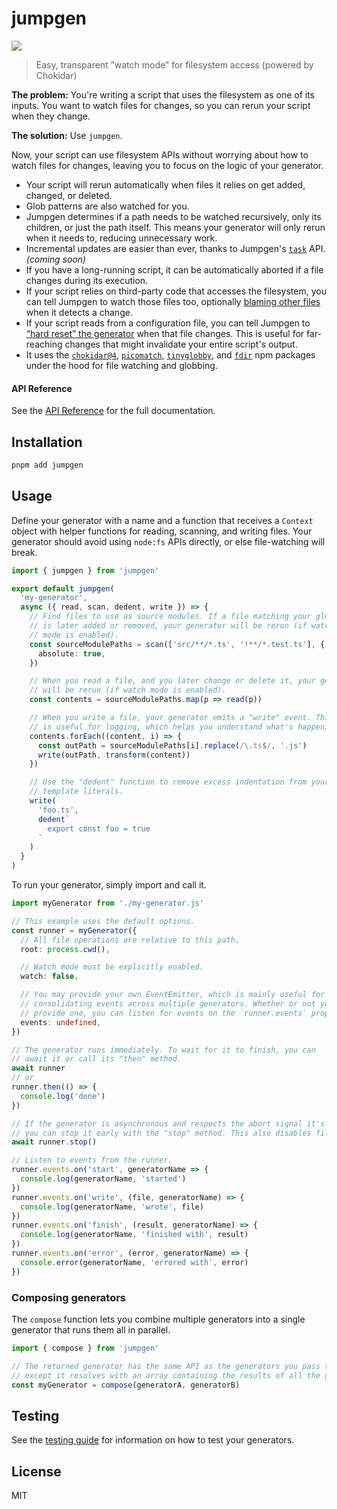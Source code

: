 # jumpgen

![](https://img.shields.io/npm/l/jumpgen)

> Easy, transparent ”watch mode” for filesystem access (powered by Chokidar)

**The problem:** You're writing a script that uses the filesystem as one of its inputs. You want to watch files for changes, so you can rerun your script when they change.

**The solution:** Use `jumpgen`.

Now, your script can use filesystem APIs without worrying about how to watch files for changes, leaving you to focus on the logic of your generator.

- Your script will rerun automatically when files it relies on get added, changed, or deleted.
- Glob patterns are also watched for you.
- Jumpgen determines if a path needs to be watched recursively, only its children, or just the path itself. This means your generator will only rerun when it needs to, reducing unnecessary work.
- Incremental updates are easier than ever, thanks to Jumpgen's [`task`](https://github.com/alloc/jumpgen/issues/5) API. _(coming soon)_
- If you have a long-running script, it can be automatically aborted if a file changes during its execution.
- If your script relies on third-party code that accesses the filesystem, you can tell Jumpgen to watch those files too, optionally [blaming other files](./docs/advanced.md#blamed-files) when it detects a change.
- If your script reads from a configuration file, you can tell Jumpgen to [“hard reset” the generator](./docs/advanced.md#critical-files) when that file changes. This is useful for far-reaching changes that might invalidate your entire script's output.
- It uses the [`chokidar@4`](https://github.com/paulmillr/chokidar), [`picomatch`](https://github.com/micromatch/picomatch), [`tinyglobby`](https://github.com/SuperchupuDev/tinyglobby), and [`fdir`](https://github.com/thecodrr/fdir) npm packages under the hood for file watching and globbing.

#### API Reference

See the [API Reference](./docs/api.md) for the full documentation.

## Installation

```bash
pnpm add jumpgen
```

## Usage

Define your generator with a name and a function that receives a `Context` object with helper functions for reading, scanning, and writing files. Your generator should avoid using `node:fs` APIs directly, or else file-watching will break.

```ts
import { jumpgen } from 'jumpgen'

export default jumpgen(
  'my-generator',
  async ({ read, scan, dedent, write }) => {
    // Find files to use as source modules. If a file matching your globs
    // is later added or removed, your generator will be rerun (if watch
    // mode is enabled).
    const sourceModulePaths = scan(['src/**/*.ts', '!**/*.test.ts'], {
      absolute: true,
    })

    // When you read a file, and you later change or delete it, your generator
    // will be rerun (if watch mode is enabled).
    const contents = sourceModulePaths.map(p => read(p))

    // When you write a file, your generator emits a "write" event. This
    // is useful for logging, which helps you understand what's happening.
    contents.forEach((content, i) => {
      const outPath = sourceModulePaths[i].replace(/\.ts$/, '.js')
      write(outPath, transform(content))
    })

    // Use the "dedent" function to remove excess indentation from your
    // template literals.
    write(
      'foo.ts',
      dedent`
        export const foo = true
      `
    )
  }
)
```

To run your generator, simply import and call it.

```ts
import myGenerator from './my-generator.js'

// This example uses the default options.
const runner = myGenerator({
  // All file operations are relative to this path.
  root: process.cwd(),

  // Watch mode must be explicitly enabled.
  watch: false,

  // You may provide your own EventEmitter, which is mainly useful for
  // consolidating events across multiple generators. Whether or not you
  // provide one, you can listen for events on the `runner.events` property.
  events: undefined,
})

// The generator runs immediately. To wait for it to finish, you can
// await it or call its "then" method.
await runner
// or
runner.then(() => {
  console.log('done')
})

// If the generator is asynchronous and respects the abort signal it's given,
// you can stop it early with the "stop" method. This also disables file watching.
await runner.stop()

// Listen to events from the runner.
runner.events.on('start', generatorName => {
  console.log(generatorName, 'started')
})
runner.events.on('write', (file, generatorName) => {
  console.log(generatorName, 'wrote', file)
})
runner.events.on('finish', (result, generatorName) => {
  console.log(generatorName, 'finished with', result)
})
runner.events.on('error', (error, generatorName) => {
  console.error(generatorName, 'errored with', error)
})
```

### Composing generators

The `compose` function lets you combine multiple generators into a single generator that runs them all in parallel.

```ts
import { compose } from 'jumpgen'

// The returned generator has the same API as the generators you pass to it,
// except it resolves with an array containing the results of all the generators.
const myGenerator = compose(generatorA, generatorB)
```

## Testing

See the [testing guide](./docs/testing.md) for information on how to test your generators.

## License

MIT
